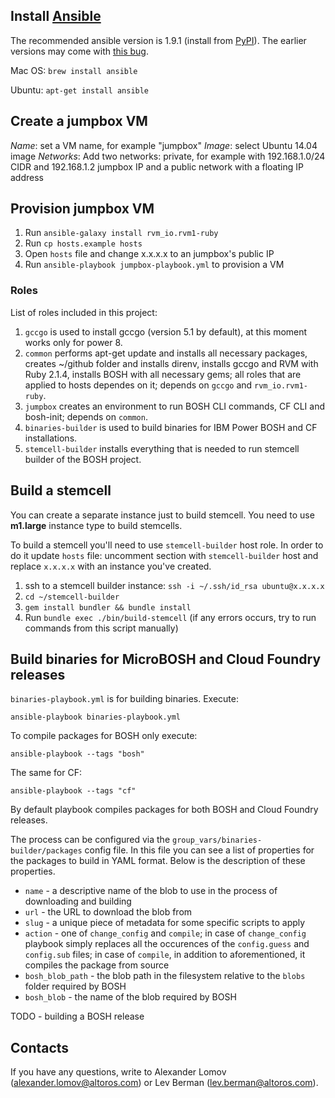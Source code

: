 ## Install [Ansible](http://www.ansible.com/)

The recommended ansible version is 1.9.1 (install from [PyPI](https://pypi.python.org/pypi/ansible/1.9.1)). The earlier versions may come with [this bug](https://github.com/rvm/rvm1-ansible/issues/44).

Mac OS:
`brew install ansible`

Ubuntu:
`apt-get install ansible`

## Create a jumpbox VM

_Name_: set a VM name, for example "jumpbox"
_Image_: select Ubuntu 14.04 image
_Networks_: Add two networks: private, for example with 192.168.1.0/24 CIDR and 192.168.1.2 jumpbox IP and a public network with a floating IP address

## Provision jumpbox VM

1. Run `ansible-galaxy install rvm_io.rvm1-ruby`
1. Run `cp hosts.example hosts`
1. Open `hosts` file and change x.x.x.x to an jumpbox's public IP
1. Run `ansible-playbook jumpbox-playbook.yml` to provision a VM

### Roles

List of roles included in this project:

1. `gccgo` is used to install gccgo (version 5.1 by default), at this moment works only for power 8.
1. `common` performs apt-get update and installs all necessary packages, creates ~/github folder and installs direnv, installs gccgo and RVM with Ruby 2.1.4, installs BOSH with all necessary gems; all roles that are applied to hosts dependes on it; depends on `gccgo` and `rvm_io.rvm1-ruby`.
1. `jumpbox` creates an environment to run BOSH CLI commands, CF CLI and bosh-init; depends on `common`.
1. `binaries-builder` is used to build binaries for IBM Power BOSH and CF installations.
1. `stemcell-builder` installs everything that is needed to run stemcell builder of the BOSH project.


## Build a stemcell

You can create a separate instance just to build stemcell. You need to use __m1.large__ instance type to build stemcells.

To build a stemcell you'll need to use `stemcell-builder` host role. In order to do it update `hosts` file: uncomment section with `stemcell-builder` host and replace `x.x.x.x` with an instance you've created.

1. ssh to a stemcell builder instance: `ssh -i ~/.ssh/id_rsa ubuntu@x.x.x.x`
1. `cd ~/stemcell-builder`
1. `gem install bundler && bundle install`
1. Run `bundle exec ./bin/build-stemcell` (if any errors occurs, try to run commands from this script manually)


## Build binaries for MicroBOSH and Cloud Foundry releases

`binaries-playbook.yml` is for building binaries. Execute:

```
ansible-playbook binaries-playbook.yml
```

To compile packages for BOSH only execute:

```
ansible-playbook --tags "bosh"
```

The same for CF:

```
ansible-playbook --tags "cf"
```

By default playbook compiles packages for both BOSH and Cloud Foundry releases.

The process can be configured via the `group_vars/binaries-builder/packages` config file. In this file you can
see a list of properties for the packages to build in YAML format. Below is the description of these properties.

* `name` - a descriptive name of the blob to use in the process of downloading and building
* `url` - the URL to download the blob from
* `slug` - a unique piece of metadata for some specific scripts to apply
* `action` - one of `change_config` and `compile`; in case of `change_config` playbook simply replaces all the occurences of the `config.guess` and `config.sub` files; in case of `compile`, in addition to aforementioned, it compiles the package from source
* `bosh_blob_path` - the blob path in the filesystem relative to the `blobs` folder required by BOSH
* `bosh_blob` - the name of the blob required by BOSH

TODO - building a BOSH release

## Contacts

If you have any questions, write to Alexander Lomov (alexander.lomov@altoros.com) or Lev Berman (lev.berman@altoros.com).


